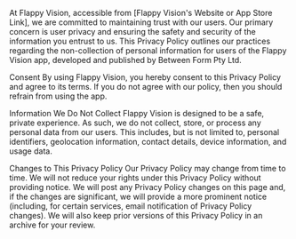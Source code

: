 At Flappy Vision, accessible from [Flappy Vision's Website or App Store Link], we are committed to maintaining trust with our users. Our primary concern is user privacy and ensuring the safety and security of the information you entrust to us. This Privacy Policy outlines our practices regarding the non-collection of personal information for users of the Flappy Vision app, developed and published by Between Form Pty Ltd.

Consent
By using Flappy Vision, you hereby consent to this Privacy Policy and agree to its terms. If you do not agree with our policy, then you should refrain from using the app.

Information We Do Not Collect
Flappy Vision is designed to be a safe, private experience. As such, we do not collect, store, or process any personal data from our users. This includes, but is not limited to, personal identifiers, geolocation information, contact details, device information, and usage data.

Changes to This Privacy Policy
Our Privacy Policy may change from time to time. We will not reduce your rights under this Privacy Policy without providing notice. We will post any Privacy Policy changes on this page and, if the changes are significant, we will provide a more prominent notice (including, for certain services, email notification of Privacy Policy changes). We will also keep prior versions of this Privacy Policy in an archive for your review.

